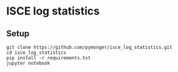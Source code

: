# ISCE log statistics

## Setup
```
git clone https://github.com/pymonger/isce_log_statistics.git
cd isce_log_statistics
pip install -r requirements.txt
jupyter notebook
```
